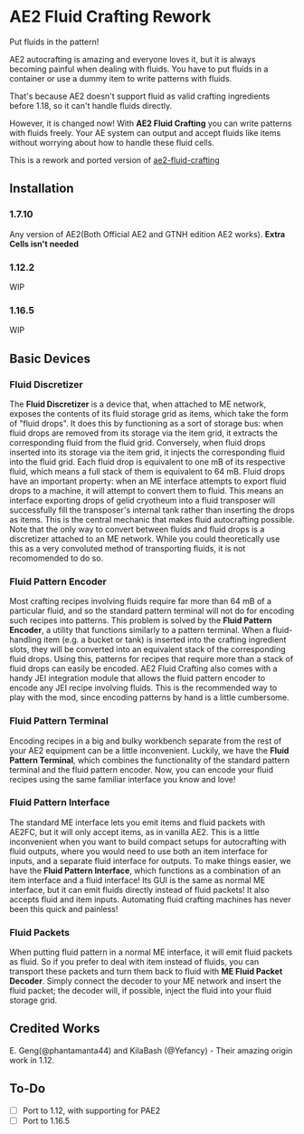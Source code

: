 # AE2 Fluid Crafting Rework

Put fluids in the pattern!

AE2 autocrafting is amazing and everyone loves it, but it is always becoming painful when dealing with fluids. You have to put fluids in a container or use a dummy item to write patterns with fluids.

That's because AE2 doesn't support fluid as valid crafting ingredients before 1.18, so it can't handle fluids directly.

However, it is changed now! With **AE2 Fluid Crafting** you can write patterns with fluids freely. Your AE system can output and accept fluids like items without worrying about how to handle these fluid cells.

This is a rework and ported version of [ae2-fluid-crafting](https://github.com/phantamanta44/ae2-fluid-crafting)

## Installation

### 1.7.10
Any version of AE2(Both Official AE2 and GTNH edition AE2 works).
**Extra Cells isn't needed**

### 1.12.2
WIP

### 1.16.5
WIP

## Basic Devices

### Fluid Discretizer
The **Fluid Discretizer** is a device that, when attached to ME network, exposes the contents of its fluid storage grid as items, which take the form of "fluid drops".
It does this by functioning as a sort of storage bus: when fluid drops are removed from its storage via the item grid, it extracts the corresponding fluid from the fluid grid.
Conversely, when fluid drops inserted into its storage via the item grid, it injects the corresponding fluid into the fluid grid.
Each fluid drop is equivalent to one mB of its respective fluid, which means a full stack of them is equivalent to 64 mB.
Fluid drops have an important property: when an ME interface attempts to export fluid drops to a machine, it will attempt to convert them to fluid.
This means an interface exporting drops of gelid cryotheum into a fluid transposer will successfully fill the transposer's internal tank rather than inserting the drops as items.
This is the central mechanic that makes fluid autocrafting possible.
Note that the only way to convert between fluids and fluid drops is a discretizer attached to an ME network.
While you could theoretically use this as a very convoluted method of transporting fluids, it is not recomomended to do so.

### Fluid Pattern Encoder
Most crafting recipes involving fluids require far more than 64 mB of a particular fluid, and so the standard pattern terminal will not do for encoding such recipes into patterns.
This problem is solved by the **Fluid Pattern Encoder**, a utility that functions similarly to a pattern terminal.
When a fluid-handling item (e.g. a bucket or tank) is inserted into the crafting ingredient slots, they will be converted into an equivalent stack of the corresponding fluid drops.
Using this, patterns for recipes that require more than a stack of fluid drops can easily be encoded.
AE2 Fluid Crafting also comes with a handy JEI integration module that allows the fluid pattern encoder to encode any JEI recipe involving fluids.
This is the recommended way to play with the mod, since encoding patterns by hand is a little cumbersome.

### Fluid Pattern Terminal

Encoding recipes in a big and bulky workbench separate from the rest of your AE2 equipment can be a little inconvenient.
Luckily, we have the **Fluid Pattern Terminal**, which combines the functionality of the standard pattern terminal and the fluid pattern encoder.
Now, you can encode your fluid recipes using the same familiar interface you know and love!

### Fluid Pattern Interface

The standard ME interface lets you emit items and fluid packets with AE2FC, but it will only accept items, as in vanilla AE2.
This is a little inconvenient when you want to build compact setups for autocrafting with fluid outputs, where you would need to use both an item interface for inputs, and a separate fluid interface for outputs.
To make things easier, we have the **Fluid Pattern Interface**, which functions as a combination of an item interface and a fluid interface!
Its GUI is the same as normal ME interface, but it can emit fluids directly instead of fluid packets! It also accepts fluid and item inputs.
Automating fluid crafting machines has never been this quick and painless!

### Fluid Packets

When putting fluid pattern in a normal ME interface, it will emit fluid packets as fluid.
So if you prefer to deal with item instead of fluids, you can transport these packets and turn them back to fluid with **ME Fluid Packet Decoder**.
Simply connect the decoder to your ME network and insert the fluid packet; the decoder will, if possible, inject the fluid into your fluid storage grid.

## Credited Works

E. Geng(@phantamanta44) and KilaBash (@Yefancy) - Their amazing origin work in 1.12.

## To-Do

 -[ ] Port to 1.12, with supporting for PAE2
 -[ ] Port to 1.16.5
